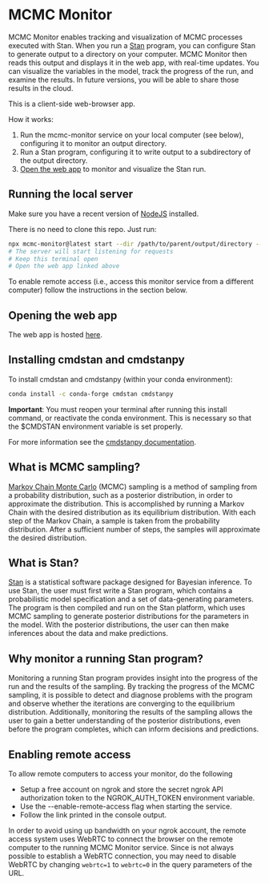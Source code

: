 # MCMC Monitor

MCMC Monitor enables tracking and visualization of MCMC processes executed with Stan. When you run a [Stan](https://mc-stan.org/) program, you can configure Stan to generate output to a directory on your computer. MCMC Monitor then reads this output and displays it in the web app, with real-time updates. You can visualize the variables in the model, track the progress of the run, and examine the results. In future versions, you will be able to share those results in the cloud.

This is a client-side web-browser app.

How it works:

1. Run the mcmc-monitor service on your local computer (see below), configuring it to monitor an output directory.
2. Run a Stan program, configuring it to write output to a subdirectory of the output directory.
3. [Open the web app](http://flatironinstitute.github.io/mcmc-monitor) to monitor and visualize the Stan run.

## Running the local server

Make sure you have a recent version of [NodeJS](https://nodejs.org/en/download/) installed.

There is no need to clone this repo. Just run:

```bash
npx mcmc-monitor@latest start --dir /path/to/parent/output/directory --verbose
# The server will start listening for requests
# Keep this terminal open
# Open the web app linked above
```

To enable remote access (i.e., access this monitor service from a different computer) follow the instructions in the section below.

## Opening the web app

The web app is hosted [here](http://flatironinstitute.github.io/mcmc-monitor).

## Installing cmdstan and cmdstanpy

To install cmdstan and cmdstanpy (within your conda environment):

```bash
conda install -c conda-forge cmdstan cmdstanpy
```

**Important**: You must reopen your terminal after running this install command, or reactivate the conda environment. This is necessary so that the $CMDSTAN environment variable is set properly.

For more information see the [cmdstanpy documentation](https://mc-stan.org/cmdstanpy/).

## What is MCMC sampling?

[Markov Chain Monte Carlo](https://en.wikipedia.org/wiki/Markov_chain_Monte_Carlo) (MCMC) sampling is a method of sampling from a probability distribution, such as a posterior distribution, in order to approximate the distribution. This is accomplished by running a Markov Chain with the desired distribution as its equilibrium distribution. With each step of the Markov Chain, a sample is taken from the probability distribution. After a sufficient number of steps, the samples will approximate the desired distribution.

## What is Stan?

[Stan](https://mc-stan.org/) is a statistical software package designed for Bayesian inference. To use Stan, the user must first write a Stan program, which contains a probabilistic model specification and a set of data-generating parameters. The program is then compiled and run on the Stan platform, which uses MCMC sampling to generate posterior distributions for the parameters in the model. With the posterior distributions, the user can then make inferences about the data and make predictions.

## Why monitor a running Stan program?

Monitoring a running Stan program provides insight into the progress of the run and the results of the sampling. By tracking the progress of the MCMC sampling, it is possible to detect and diagnose problems with the program and observe whether the iterations are converging to the equilibrium distribution. Additionally, monitoring the results of the sampling allows the user to gain a better understanding of the posterior distributions, even before the program completes, which can inform decisions and predictions.

## Enabling remote access

To allow remote computers to access your monitor, do the following

* Setup a free account on ngrok and store the secret ngrok API authorization token to the NGROK_AUTH_TOKEN environment variable.
* Use the --enable-remote-access flag when starting the service.
* Follow the link printed in the console output.

In order to avoid using up bandwidth on your ngrok account, the remote access system uses WebRTC to connect the browser on the remote computer to the running MCMC Monitor service. Since is not always possible to establish a WebRTC connection, you may need to disable WebRTC by changing `webrtc=1` to `webrtc=0` in the query parameters of the URL.